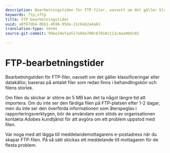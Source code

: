```yaml
---
description: Bearbetningstiden för FTP-filer, oavsett om det gäller klassificeringar eller datakällor, baseras på antalet filer som redan finns i behandlingskön och filens storlek.
keywords: ftp;sftp
title: FTP-bearbetningstider
uuid: a0f67db4-0bb1-4596-95da-21c8ab2a4a61
translation-type: tm+mt
source-git-commit: 99ee24efaa517e8da700c67818c111c4aa90dc02

---
```



# FTP-bearbetningstider

Bearbetningstiden för FTP-filer, oavsett om det gäller klassificeringar eller datakällor, baseras på antalet filer som redan finns i behandlingskön och filens storlek.

Om filen du skickar är större än 5 MB kan det ta något längre tid att importera. Om du inte ser den färdiga filen på FTP-platsen efter 1-2 dagar, men du inte ser den överförda informationen som återspeglas i rapporteringsverktygen, bör de användare som stöds av organisationen kontakta Adobes kundtjänst för att avgöra om ett problem uppstod med filen.

Var noga med att lägga till meddelandemottagarens e-postadress när du skapar FTP-filen. På så sätt skickas ett meddelande till mottagaren för de flesta problem.
